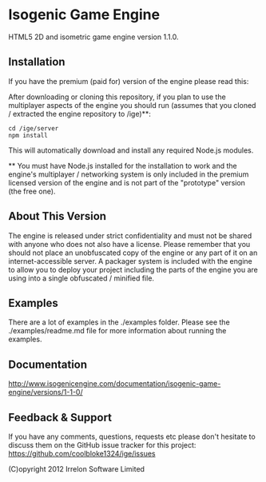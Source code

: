 # Isogenic Game Engine
HTML5 2D and isometric game engine version 1.1.0.

## Installation
If you have the premium (paid for) version of the engine please read this:

After downloading or cloning this repository, if you plan to use the multiplayer aspects of the engine you should run
(assumes that you cloned / extracted the engine repository to /ige)**:

    cd /ige/server
    npm install

This will automatically download and install any required Node.js modules.

** You must have Node.js installed for the installation to work and the engine's multiplayer / networking system is only
included in the premium licensed version of the engine and is not part of the "prototype" version (the free one).

## About This Version
The engine is released under strict confidentiality and must not be shared with anyone who does not also have a
license. Please remember that you should not place an unobfuscated copy of the engine or any part of it on an
internet-accessible server. A packager system is included with the engine to allow you to deploy your project including
the parts of the engine you are using into a single obfuscated / minified file.

## Examples
There are a lot of examples in the ./examples folder. Please see the ./examples/readme.md file for more information
about running the examples.

## Documentation
http://www.isogenicengine.com/documentation/isogenic-game-engine/versions/1-1-0/

## Feedback & Support
If you have any comments, questions, requests etc please don't hesitate to discuss them on the GitHub issue tracker for
this project: https://github.com/coolbloke1324/ige/issues

(C)opyright 2012 Irrelon Software Limited

